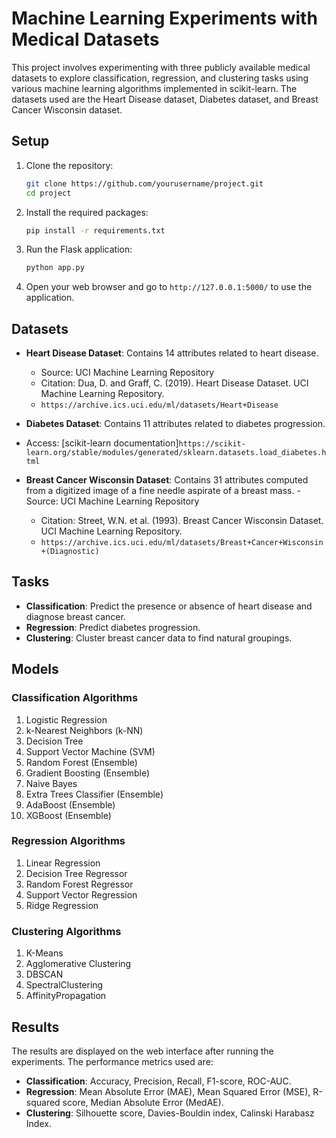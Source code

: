 # Machine Learning Experiments with Medical Datasets

This project involves experimenting with three publicly available medical datasets to explore classification, regression, and clustering tasks using various machine learning algorithms implemented in scikit-learn. The datasets used are the Heart Disease dataset, Diabetes dataset, and Breast Cancer Wisconsin dataset.

## Setup

1. Clone the repository:
    ```bash
    git clone https://github.com/yourusername/project.git
    cd project
    ```

2. Install the required packages:
    ```bash
    pip install -r requirements.txt
    ```

3. Run the Flask application:
    ```bash
    python app.py
    ```

4. Open your web browser and go to `http://127.0.0.1:5000/` to use the application.

## Datasets

- **Heart Disease Dataset**: Contains 14 attributes related to heart disease.
  - Source: UCI Machine Learning Repository
  - Citation: Dua, D. and Graff, C. (2019). Heart Disease Dataset. UCI Machine Learning Repository. 
  - `https://archive.ics.uci.edu/ml/datasets/Heart+Disease`
  
- **Diabetes Dataset**: Contains 11 attributes related to diabetes progression.
- Access: [scikit-learn documentation]`https://scikit-learn.org/stable/modules/generated/sklearn.datasets.load_diabetes.html`

- **Breast Cancer Wisconsin Dataset**: Contains 31 attributes computed from a digitized image of a fine needle aspirate of a breast mass.
  -Source: UCI Machine Learning Repository
  - Citation: Street, W.N. et al. (1993). Breast Cancer Wisconsin Dataset. UCI Machine Learning Repository. 
  - `https://archive.ics.uci.edu/ml/datasets/Breast+Cancer+Wisconsin+(Diagnostic)`

## Tasks

- **Classification**: Predict the presence or absence of heart disease and diagnose breast cancer.
- **Regression**: Predict diabetes progression.
- **Clustering**: Cluster breast cancer data to find natural groupings.

## Models

### Classification Algorithms
1. Logistic Regression
2. k-Nearest Neighbors (k-NN)
3. Decision Tree
4. Support Vector Machine (SVM)
5. Random Forest (Ensemble)
6. Gradient Boosting (Ensemble)
7. Naive Bayes
8. Extra Trees Classifier (Ensemble)
9. AdaBoost (Ensemble)
10. XGBoost (Ensemble)

### Regression Algorithms
1. Linear Regression
2. Decision Tree Regressor
3. Random Forest Regressor
4. Support Vector Regression
5. Ridge Regression

### Clustering Algorithms
1. K-Means
2. Agglomerative Clustering
3. DBSCAN
4. SpectralClustering
5. AffinityPropagation

## Results

The results are displayed on the web interface after running the experiments. The performance metrics used are:

- **Classification**: Accuracy, Precision, Recall, F1-score, ROC-AUC.
- **Regression**: Mean Absolute Error (MAE), Mean Squared Error (MSE), R-squared score, Median Absolute Error (MedAE).
- **Clustering**: Silhouette score, Davies-Bouldin index, Calinski Harabasz Index.
